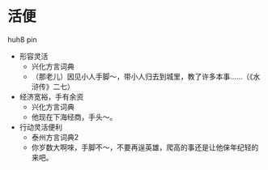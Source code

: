 # 活便
huh8 pin
+ 形容灵活
  * 兴化方言词典
  - （那老儿）因见小人手脚～，带小人归去到城里，教了许多本事……（《水浒传》二七）
+ 经济宽裕，手有余资
  * 兴化方言词典
  - 他现在下海经商，手头～。
+ 行动灵活便利
  * 泰州方言词典2
  - 你岁数大啊唻，手脚不～，不要再逞英雄，爬高的事还是让他俫年纪轻的来吧。
